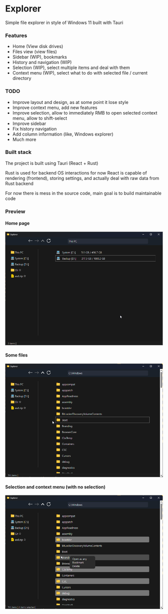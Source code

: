 # Explorer

Simple file explorer in style of Windows 11 built with Tauri

### Features

- Home (View disk drives)
- Files view (view files)
- Sidebar (WIP), bookmarks
- History and navigation (WIP)
- Selection (WIP), select multiple items and deal with them
- Context menu (WIP), select what to do with selected file / current directory

### TODO

- Improve layout and design, as at some point it lose style
- Improve context menu, add new features
- Improve selection, allow to immediately RMB to open selected context menu, allow to shift-select
- Improve sidebar
- Fix history navigation
- Add column information (like, Windows explorer)
- Much more

### Built stack

The project is built using Tauri (React + Rust)

Rust is used for backend OS interactions for now
React is capable of rendering (frontend), storing settings, and actually deal with raw data from Rust backend

For now there is mess in the source code, main goal is to build maintainable code

### Preview

#### Home page

![](docs/home.png)

#### Some files

![](docs/files.png)

#### Selection and context menu (with no selection)

![](docs/selection.png)
